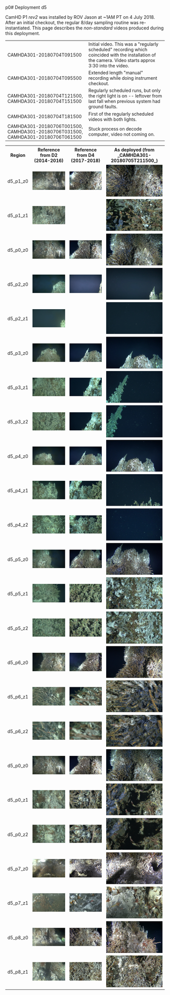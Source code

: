 p0# Deployment d5

CamHD P1 _rev2_ was installed by ROV Jason at ~1AM PT on 4 July 2018.   After an initial checkout, the regular 8/day sampling routine was re-instantiated.  This page describes the _non-standard_ videos produced during this deployment.

<table>
  <tr>
    <td>CAMHDA301-20180704T091500</td>
    <td>Initial video.  This was a "regularly scheduled" recording which coincided with the installation of the camera.   Video starts approx 3:30 into the video.</td>
  </tr>
  <tr>
    <td>CAMHDA301-20180704T095500</td>
    <td>Extended length "manual" recording while doing instrument checkout.
  </tr>
  <tr>
    <td>CAMHDA301-20180704T121500, CAMHDA301-20180704T151500</td>
    <td>Regularly scheduled runs, but only the right light is on -- leftover from last fall when previous system had ground faults.</td>
  </tr>
  <tr>
    <td>CAMHDA301-20180704T181500</td>
    <td>First of the regularly scheduled videos with both lights.</td>
  </tr>
  <tr>
    <td>CAMHDA301-20180706T001500, CAMHDA301-20180706T031500, CAMHDA301-20180706T061500 </td>
    <td>Stuck process on decode computer, video not coming on.
</table>


<table>
  <tr>
    <th>Region</th>
    <th>Reference from D2 (2014-2016)</th>
    <th>Reference from D4 (2017-2018)</th>
    <th>As deployed (from _CAMHDA301-20180705T211500_)</th>
  </tr>
  <tr>
    <td>d5_p1_z0</td>
    <td><img src="region_thumbs/d2_00000981.jpg"/></td>
    <td><img src="region_thumbs/d4_1026.jpg"/></td>
    <td><img src="region_thumbs/d5_p1_z0_mk0.jpg"/>
  </tr>
  <tr>
    <td>d5_p1_z1</td>
    <td><img src="region_thumbs/d2_00001297.jpg"/></td>
    <td></td>
    <td><img src="region_thumbs/d5_p1_z1_mk0.jpg"/>
  </tr>
  <tr>
    <td>d5_p0_z0</td>
    <td><img src="region_thumbs/d2_00002013.jpg"/></td>
    <td><img src="region_thumbs/d4_2501.jpg"/></td>
    <td><img src="region_thumbs/d5_p0_z0_mk0.jpg"/>
  </tr>
  <tr>
    <td>d5_p2_z0</td>
    <td><img src="region_thumbs/d2_00002522.jpg"/></td>
    <td><img src="region_thumbs/d4_3311.jpg"/></td>
    <td><img src="region_thumbs/d5_p2_z0_mk0.jpg"/>
  </tr>
  <tr>
    <td>d5_p2_z1</td>
    <td><img src="region_thumbs/d2_00003352.jpg"/></td>
    <td></td>
    <td><img src="region_thumbs/d5_p2_z1_mk0.jpg"/>
  </tr>
  <tr>
    <td>d5_p3_z0</td>
    <td><img src="region_thumbs/d2_00005215.jpg"/></td>
    <td><img src="region_thumbs/d4_5891.jpg"/></td>
    <td><img src="region_thumbs/d5_p3_z0_mk0.jpg"/>
  </tr>
  <tr>
    <td>d5_p3_z1</td>
    <td><img src="region_thumbs/d2_00005670.jpg"/></td>
    <td><img src="region_thumbs/d4_6351.jpg"/></td>
    <td><img src="region_thumbs/d5_p3_z1_mk0.jpg"/>
  </tr>
  <tr>
    <td>d5_p3_z2</td>
    <td><img src="region_thumbs/d2_00006191.jpg"/></td>
    <td><img src="region_thumbs/d4_7036.jpg"/></td>
    <td><img src="region_thumbs/d5_p3_z2_mk0.jpg"/>
  </tr>
  <tr>
    <td>d5_p4_z0</td>
    <td><img src="region_thumbs/d2_00008115.jpg"/></td>
    <td><img src="region_thumbs/d4_9096.jpg"/></td>
    <td><img src="region_thumbs/d5_p4_z0_mk0.jpg"/>
  </tr>
  <tr>
    <td>d5_p4_z1</td>
    <td><img src="region_thumbs/d2_00008550.jpg"/></td>
    <td><img src="region_thumbs/d4_9556.jpg"/></td>
    <td><img src="region_thumbs/d5_p4_z1_mk0.jpg"/>
  </tr>
  <tr>
    <td>d5_p4_z2</td>
    <td><img src="region_thumbs/d2_00009071.jpg"/></td>
    <td><img src="region_thumbs/d4_10256.jpg"/></td>
    <td><img src="region_thumbs/d5_p4_z2_mk0.jpg"/>
  </tr>
  <tr>
    <td>d5_p5_z0</td>
    <td><img src="region_thumbs/d2_00010845.jpg"/></td>
    <td><img src="region_thumbs/d4_12276.jpg"/></td>
    <td><img src="region_thumbs/d5_p5_z0_mk0.jpg"/>
  </tr>
  <tr>
    <td>d5_p5_z1</td>
    <td><img src="region_thumbs/d2_00011335.jpg"/></td>
    <td><img src="region_thumbs/d4_12756.jpg"/></td>
    <td><img src="region_thumbs/d5_p5_z1_mk0.jpg"/>
  </tr>
  <tr>
    <td>d5_p5_z2</td>
    <td><img src="region_thumbs/d2_00011881.jpg"/></td>
    <td><img src="region_thumbs/d4_13416.jpg"/></td>
    <td><img src="region_thumbs/d5_p5_z2_mk0.jpg"/>
  </tr>
  <tr>
    <td>d5_p6_z0</td>
    <td><img src="region_thumbs/d2_00013601.jpg"/></td>
    <td><img src="region_thumbs/d4_15296.jpg"/></td>
    <td><img src="region_thumbs/d5_p6_z0_mk0.jpg"/>
  </tr>
  <tr>
    <td>d5_p6_z1</td>
    <td><img src="region_thumbs/d2_00014050.jpg"/></td>
    <td><img src="region_thumbs/d4_15766.jpg"/></td>
    <td><img src="region_thumbs/d5_p6_z1_mk0.jpg"/>
  </tr>
  <tr>
    <td>d5_p6_z2</td>
    <td><img src="region_thumbs/d2_00014571.jpg"/></td>
    <td><img src="region_thumbs/d4_16416.jpg"/></td>
    <td><img src="region_thumbs/d5_p6_z2_mk0.jpg"/>
  </tr>
  <tr>
    <td>d5_p0_z0</td>
    <td><img src="region_thumbs/d2_00015841.jpg"/></td>
    <td><img src="region_thumbs/d4_17866.jpg"/></td>
    <td><img src="region_thumbs/d5_p0_z0_mk0.jpg"/>
  </tr>
  <tr>
    <td>d5_p0_z1</td>
    <td><img src="region_thumbs/d2_00016415.jpg"/></td>
    <td><img src="region_thumbs/d4_18396.jpg"/></td>
    <td><img src="region_thumbs/d5_p0_z1_mk0.jpg"/>
  </tr>
  <tr>
    <td>d5_p0_z2</td>
    <td><img src="region_thumbs/d2_00016961.jpg"/></td>
    <td><img src="region_thumbs/d4_19126.jpg"/></td>
    <td><img src="region_thumbs/d5_p0_z2_mk0.jpg"/>
  </tr>
  <tr>
    <td>d5_p7_z0</td>
    <td><img src="region_thumbs/d2_00018725.jpg"/></td>
    <td><img src="region_thumbs/d4_21031.jpg"/></td>
    <td><img src="region_thumbs/d5_p7_z0_mk0.jpg"/>
  </tr>
  <tr>
    <td>d5_p7_z1</td>
    <td><img src="region_thumbs/d2_00019625.jpg"/></td>
    <td><img src="region_thumbs/d4_21871.jpg"/></td>
    <td><img src="region_thumbs/d5_p7_z1_mk0.jpg"/>
  </tr>
  <tr>
    <td>d5_p8_z0</td>
    <td><img src="region_thumbs/d2_00021605.jpg"/></td>
    <td><img src="region_thumbs/d4_23506.jpg"/></td>
    <td><img src="region_thumbs/d5_p8_z0_mk0.jpg"/>
  </tr>
  <tr>
    <td>d5_p8_z1</td>
    <td><img src="region_thumbs/d2_00022205.jpg"/></td>
    <td><img src="region_thumbs/d4_24266.jpg"/></td>
    <td><img src="region_thumbs/d5_p8_z1_mk0.jpg"/>
  </tr>
<table>

